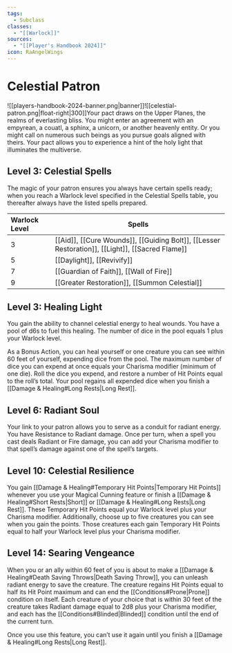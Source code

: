 ```yaml
---
tags:
  - Subclass
classes:
  - "[[Warlock]]"
sources:
  - "[[Player's Handbook 2024]]"
icon: RaAngelWings
---
```


# Celestial Patron

![[players-handbook-2024-banner.png|banner]]![[celestial-patron.png|float-right|300]]Your pact draws on the Upper Planes, the realms of everlasting bliss. You might enter an agreement with an empyrean, a couatl, a sphinx, a unicorn, or another heavenly entity. Or you might call on numerous such beings as you pursue goals aligned with theirs. Your pact allows you to experience a hint of the holy light that illuminates the multiverse.

## Level 3: Celestial Spells

The magic of your patron ensures you always have certain spells ready; when you reach a Warlock level specified in the Celestial Spells table, you thereafter always have the listed spells prepared.

| Warlock Level | Spells                                                                                                                                                                                                                                                                                                                                                                                                             |
|:------------- | ------------------------------------------------------------------------------------------------------------------------------------------------------------------------------------------------------------------------------------------------------------------------------------------------------------------------------------------------------------------------------------------------------------------ |
| 3             | [[Aid]], [[Cure Wounds]], [[Guiding Bolt]], [[Lesser Restoration]], [[Light]], [[Sacred Flame]] |
| 5             | [[Daylight]], [[Revivify]]                                                                                                                                                                                                                                                                                       |
| 7             | [[Guardian of Faith]], [[Wall of Fire]]                                                                                                                                                                                                                                                             |
| 9             | [[Greater Restoration]], [[Summon Celestial]]                                                                                                                                                                                                                                                 |

## Level 3: Healing Light

You gain the ability to channel celestial energy to heal wounds. You have a pool of d6s to fuel this healing. The number of dice in the pool equals 1 plus your Warlock level.

As a Bonus Action, you can heal yourself or one creature you can see within 60 feet of yourself, expending dice from the pool. The maximum number of dice you can expend at once equals your Charisma modifier (minimum of one die). Roll the dice you expend, and restore a number of Hit Points equal to the roll’s total. Your pool regains all expended dice when you finish a [[Damage & Healing#Long Rests|Long Rest]].

## Level 6: Radiant Soul

Your link to your patron allows you to serve as a conduit for radiant energy. You have Resistance to Radiant damage. Once per turn, when a spell you cast deals Radiant or Fire damage, you can add your Charisma modifier to that spell’s damage against one of the spell’s targets.

## Level 10: Celestial Resilience

You gain [[Damage & Healing#Temporary Hit Points\|Temporary Hit Points]] whenever you use your Magical Cunning feature or finish a [[Damage & Healing#Short Rests\|Short]] or [[Damage & Healing#Long Rests|Long Rest]]. These Temporary Hit Points equal your Warlock level plus your Charisma modifier. Additionally, choose up to five creatures you can see when you gain the points. Those creatures each gain Temporary Hit Points equal to half your Warlock level plus your Charisma modifier.

## Level 14: Searing Vengeance

When you or an ally within 60 feet of you is about to make a [[Damage & Healing#Death Saving Throws|Death Saving Throw]], you can unleash radiant energy to save the creature. The creature regains Hit Points equal to half its Hit Point maximum and can end the [[Conditions#Prone\|Prone]] condition on itself. Each creature of your choice that is within 30 feet of the creature takes Radiant damage equal to 2d8 plus your Charisma modifier, and each has the [[Conditions#Blinded\|Blinded]] condition until the end of the current turn.

Once you use this feature, you can’t use it again until you finish a [[Damage & Healing#Long Rests|Long Rest]].

